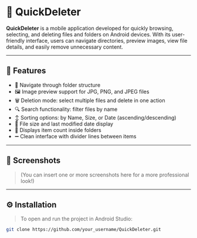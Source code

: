 # 📁 QuickDeleter

**QuickDeleter** is a mobile application developed for quickly browsing, selecting, and deleting files and folders on Android devices. With its user-friendly interface, users can navigate directories, preview images, view file details, and easily remove unnecessary content.

---

## 🚀 Features

- 📂 Navigate through folder structure
- 🖼️ Image preview support for JPG, PNG, and JPEG files
- 🗑️ Deletion mode: select multiple files and delete in one action
- 🔍 Search functionality: filter files by name
- ↕️ Sorting options: by Name, Size, or Date (ascending/descending)
- 📄 File size and last modified date display
- 🧭 Displays item count inside folders
- ➖ Clean interface with divider lines between items

---

## 📸 Screenshots

> (You can insert one or more screenshots here for a more professional look!)

---

## ⚙️ Installation

> To open and run the project in Android Studio:

```bash
git clone https://github.com/your_username/QuickDeleter.git

